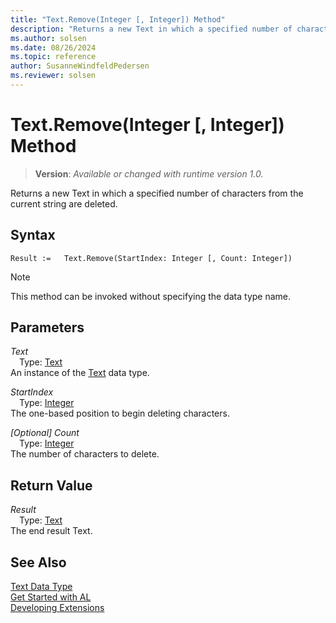 ```yaml
---
title: "Text.Remove(Integer [, Integer]) Method"
description: "Returns a new Text in which a specified number of characters from the current string are deleted."
ms.author: solsen
ms.date: 08/26/2024
ms.topic: reference
author: SusanneWindfeldPedersen
ms.reviewer: solsen
---
```

[//]: # (START>DO_NOT_EDIT)
[//]: # (IMPORTANT:Do not edit any of the content between here and the END>DO_NOT_EDIT.)
[//]: # (Any modifications should be made in the .xml files in the ModernDev repo.)
# Text.Remove(Integer [, Integer]) Method
> **Version**: _Available or changed with runtime version 1.0._

Returns a new Text in which a specified number of characters from the current string are deleted.


## Syntax
```AL
Result :=   Text.Remove(StartIndex: Integer [, Count: Integer])
```
> [!NOTE]
> This method can be invoked without specifying the data type name.
## Parameters
*Text*  
&emsp;Type: [Text](text-data-type.md)  
An instance of the [Text](text-data-type.md) data type.  

*StartIndex*  
&emsp;Type: [Integer](../integer/integer-data-type.md)  
The one-based position to begin deleting characters.  

*[Optional] Count*  
&emsp;Type: [Integer](../integer/integer-data-type.md)  
The number of characters to delete.  


## Return Value
*Result*  
&emsp;Type: [Text](text-data-type.md)  
The end result Text.


[//]: # (IMPORTANT: END>DO_NOT_EDIT)
## See Also
[Text Data Type](text-data-type.md)  
[Get Started with AL](../../devenv-get-started.md)  
[Developing Extensions](../../devenv-dev-overview.md)